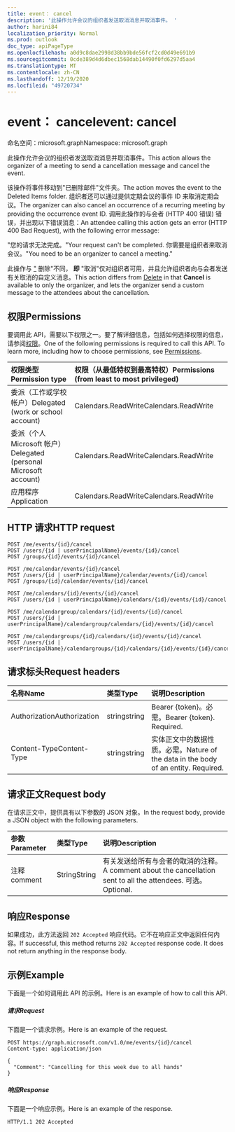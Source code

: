 ```yaml
---
title: event： cancel
description: '此操作允许会议的组织者发送取消消息并取消事件。 '
author: harini84
localization_priority: Normal
ms.prod: outlook
doc_type: apiPageType
ms.openlocfilehash: a0d9c8dae2998d38bb9bde56fcf2cd0d49e691b9
ms.sourcegitcommit: 0cde389d4d6dbec1568dab14490f0fd6297d5aa4
ms.translationtype: MT
ms.contentlocale: zh-CN
ms.lasthandoff: 12/19/2020
ms.locfileid: "49720734"
---
```

# <a name="event-cancel"></a><span data-ttu-id="f5d04-103">event： cancel</span><span class="sxs-lookup"><span data-stu-id="f5d04-103">event: cancel</span></span>

<span data-ttu-id="f5d04-104">命名空间：microsoft.graph</span><span class="sxs-lookup"><span data-stu-id="f5d04-104">Namespace: microsoft.graph</span></span>

<span data-ttu-id="f5d04-105">此操作允许会议的组织者发送取消消息并取消事件。</span><span class="sxs-lookup"><span data-stu-id="f5d04-105">This action allows the organizer of a meeting to send a cancellation message and cancel the event.</span></span> 

<span data-ttu-id="f5d04-106">该操作将事件移动到"已删除邮件"文件夹。</span><span class="sxs-lookup"><span data-stu-id="f5d04-106">The action moves the event to the Deleted Items folder.</span></span> <span data-ttu-id="f5d04-107">组织者还可以通过提供定期会议的事件 ID 来取消定期会议。</span><span class="sxs-lookup"><span data-stu-id="f5d04-107">The organizer can also cancel an occurrence of a recurring meeting by providing the occurrence event ID.</span></span> <span data-ttu-id="f5d04-108">调用此操作的与会者 (HTTP 400 错误) 错误，并出现以下错误消息：</span><span class="sxs-lookup"><span data-stu-id="f5d04-108">An attendee calling this action gets an error (HTTP 400 Bad Request), with the following error message:</span></span>

<span data-ttu-id="f5d04-109">"您的请求无法完成。</span><span class="sxs-lookup"><span data-stu-id="f5d04-109">"Your request can't be completed.</span></span> <span data-ttu-id="f5d04-110">你需要是组织者来取消会议。"</span><span class="sxs-lookup"><span data-stu-id="f5d04-110">You need to be an organizer to cancel a meeting."</span></span>

<span data-ttu-id="f5d04-111">此操作与 ["](event-delete.md) 删除"不同， **即** "取消"仅对组织者可用，并且允许组织者向与会者发送有关取消的自定义消息。</span><span class="sxs-lookup"><span data-stu-id="f5d04-111">This action differs from [Delete](event-delete.md) in that **Cancel** is available to only the organizer, and lets the organizer send a custom message to the attendees about the cancellation.</span></span>

## <a name="permissions"></a><span data-ttu-id="f5d04-112">权限</span><span class="sxs-lookup"><span data-stu-id="f5d04-112">Permissions</span></span>
<span data-ttu-id="f5d04-p103">要调用此 API，需要以下权限之一。要了解详细信息，包括如何选择权限的信息，请参阅[权限](/graph/permissions-reference)。</span><span class="sxs-lookup"><span data-stu-id="f5d04-p103">One of the following permissions is required to call this API. To learn more, including how to choose permissions, see [Permissions](/graph/permissions-reference).</span></span>

|<span data-ttu-id="f5d04-115">权限类型</span><span class="sxs-lookup"><span data-stu-id="f5d04-115">Permission type</span></span>      | <span data-ttu-id="f5d04-116">权限（从最低特权到最高特权）</span><span class="sxs-lookup"><span data-stu-id="f5d04-116">Permissions (from least to most privileged)</span></span>              |
|:--------------------|:---------------------------------------------------------|
|<span data-ttu-id="f5d04-117">委派（工作或学校帐户）</span><span class="sxs-lookup"><span data-stu-id="f5d04-117">Delegated (work or school account)</span></span> | <span data-ttu-id="f5d04-118">Calendars.ReadWrite</span><span class="sxs-lookup"><span data-stu-id="f5d04-118">Calendars.ReadWrite</span></span>    |
|<span data-ttu-id="f5d04-119">委派（个人 Microsoft 帐户）</span><span class="sxs-lookup"><span data-stu-id="f5d04-119">Delegated (personal Microsoft account)</span></span> | <span data-ttu-id="f5d04-120">Calendars.ReadWrite</span><span class="sxs-lookup"><span data-stu-id="f5d04-120">Calendars.ReadWrite</span></span>    |
|<span data-ttu-id="f5d04-121">应用程序</span><span class="sxs-lookup"><span data-stu-id="f5d04-121">Application</span></span> | <span data-ttu-id="f5d04-122">Calendars.ReadWrite</span><span class="sxs-lookup"><span data-stu-id="f5d04-122">Calendars.ReadWrite</span></span> |

## <a name="http-request"></a><span data-ttu-id="f5d04-123">HTTP 请求</span><span class="sxs-lookup"><span data-stu-id="f5d04-123">HTTP request</span></span>
<!-- { "blockType": "ignored" } -->
```http
POST /me/events/{id}/cancel
POST /users/{id | userPrincipalName}/events/{id}/cancel
POST /groups/{id}/events/{id}/cancel

POST /me/calendar/events/{id}/cancel
POST /users/{id | userPrincipalName}/calendar/events/{id}/cancel
POST /groups/{id}/calendar/events/{id}/cancel

POST /me/calendars/{id}/events/{id}/cancel
POST /users/{id | userPrincipalName}/calendars/{id}/events/{id}/cancel

POST /me/calendargroup/calendars/{id}/events/{id}/cancel
POST /users/{id | userPrincipalName}/calendargroup/calendars/{id}/events/{id}/cancel

POST /me/calendargroups/{id}/calendars/{id}/events/{id}/cancel
POST /users/{id | userPrincipalName}/calendargroups/{id}/calendars/{id}/events/{id}/cancel
```
## <a name="request-headers"></a><span data-ttu-id="f5d04-124">请求标头</span><span class="sxs-lookup"><span data-stu-id="f5d04-124">Request headers</span></span>
| <span data-ttu-id="f5d04-125">名称</span><span class="sxs-lookup"><span data-stu-id="f5d04-125">Name</span></span>       | <span data-ttu-id="f5d04-126">类型</span><span class="sxs-lookup"><span data-stu-id="f5d04-126">Type</span></span> | <span data-ttu-id="f5d04-127">说明</span><span class="sxs-lookup"><span data-stu-id="f5d04-127">Description</span></span>|
|:---------------|:--------|:----------|
| <span data-ttu-id="f5d04-128">Authorization</span><span class="sxs-lookup"><span data-stu-id="f5d04-128">Authorization</span></span>  | <span data-ttu-id="f5d04-129">string</span><span class="sxs-lookup"><span data-stu-id="f5d04-129">string</span></span>  | <span data-ttu-id="f5d04-p104">Bearer {token}。必需。</span><span class="sxs-lookup"><span data-stu-id="f5d04-p104">Bearer {token}. Required.</span></span> |
| <span data-ttu-id="f5d04-132">Content-Type</span><span class="sxs-lookup"><span data-stu-id="f5d04-132">Content-Type</span></span> | <span data-ttu-id="f5d04-133">string</span><span class="sxs-lookup"><span data-stu-id="f5d04-133">string</span></span>  | <span data-ttu-id="f5d04-p105">实体正文中的数据性质。必需。</span><span class="sxs-lookup"><span data-stu-id="f5d04-p105">Nature of the data in the body of an entity. Required.</span></span> |

## <a name="request-body"></a><span data-ttu-id="f5d04-136">请求正文</span><span class="sxs-lookup"><span data-stu-id="f5d04-136">Request body</span></span>
<span data-ttu-id="f5d04-137">在请求正文中，提供具有以下参数的 JSON 对象。</span><span class="sxs-lookup"><span data-stu-id="f5d04-137">In the request body, provide a JSON object with the following parameters.</span></span>

| <span data-ttu-id="f5d04-138">参数</span><span class="sxs-lookup"><span data-stu-id="f5d04-138">Parameter</span></span>    | <span data-ttu-id="f5d04-139">类型</span><span class="sxs-lookup"><span data-stu-id="f5d04-139">Type</span></span>   |<span data-ttu-id="f5d04-140">说明</span><span class="sxs-lookup"><span data-stu-id="f5d04-140">Description</span></span>|
|:---------------|:--------|:----------|
|<span data-ttu-id="f5d04-141">注释</span><span class="sxs-lookup"><span data-stu-id="f5d04-141">comment</span></span>|<span data-ttu-id="f5d04-142">String</span><span class="sxs-lookup"><span data-stu-id="f5d04-142">String</span></span>|<span data-ttu-id="f5d04-143">有关发送给所有与会者的取消的注释。</span><span class="sxs-lookup"><span data-stu-id="f5d04-143">A comment about the cancellation sent to all the attendees.</span></span> <span data-ttu-id="f5d04-144">可选。</span><span class="sxs-lookup"><span data-stu-id="f5d04-144">Optional.</span></span>|

## <a name="response"></a><span data-ttu-id="f5d04-145">响应</span><span class="sxs-lookup"><span data-stu-id="f5d04-145">Response</span></span>

<span data-ttu-id="f5d04-p107">如果成功，此方法返回 `202 Accepted` 响应代码。它不在响应正文中返回任何内容。</span><span class="sxs-lookup"><span data-stu-id="f5d04-p107">If successful, this method returns `202 Accepted` response code. It does not return anything in the response body.</span></span>

## <a name="example"></a><span data-ttu-id="f5d04-148">示例</span><span class="sxs-lookup"><span data-stu-id="f5d04-148">Example</span></span>
<span data-ttu-id="f5d04-149">下面是一个如何调用此 API 的示例。</span><span class="sxs-lookup"><span data-stu-id="f5d04-149">Here is an example of how to call this API.</span></span>
##### <a name="request"></a><span data-ttu-id="f5d04-150">请求</span><span class="sxs-lookup"><span data-stu-id="f5d04-150">Request</span></span>
<span data-ttu-id="f5d04-151">下面是一个请求示例。</span><span class="sxs-lookup"><span data-stu-id="f5d04-151">Here is an example of the request.</span></span>

<!-- {
  "blockType": "request",
  "name": "event_cancel"
}-->
```http
POST https://graph.microsoft.com/v1.0/me/events/{id}/cancel
Content-type: application/json

{
  "Comment": "Cancelling for this week due to all hands"
}
```


##### <a name="response"></a><span data-ttu-id="f5d04-152">响应</span><span class="sxs-lookup"><span data-stu-id="f5d04-152">Response</span></span>
<span data-ttu-id="f5d04-153">下面是一个响应示例。</span><span class="sxs-lookup"><span data-stu-id="f5d04-153">Here is an example of the response.</span></span>
<!-- {
  "blockType": "response",
  "truncated": true
} -->
```http
HTTP/1.1 202 Accepted
```

<!-- uuid: 8fcb5dbc-d5aa-4681-8e31-b001d5168d79
2015-10-25 14:57:30 UTC -->
<!--
{
  "type": "#page.annotation",
  "description": "event: cancel",
  "keywords": "",
  "section": "documentation",
  "tocPath": "",
  "suppressions": [
  ]
}
-->
